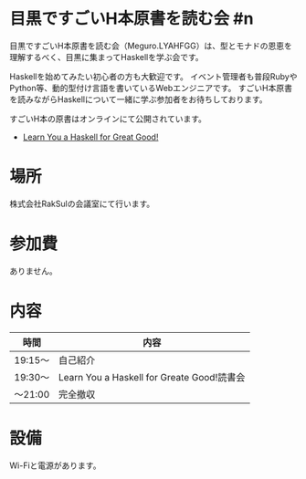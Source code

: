 # 目黒ですごいH本原書を読む会 #n

目黒ですごいH本原書を読む会（Meguro.LYAHFGG）は、型とモナドの恩恵を理解するべく、目黒に集まってHaskellを学ぶ会です。

Haskellを始めてみたい初心者の方も大歓迎です。
イベント管理者も普段RubyやPython等、動的型付け言語を書いているWebエンジニアです。
すごいH本原書を読みながらHaskellについて一緒に学ぶ参加者をお待ちしております。

すごいH本の原書はオンラインにて公開されています。
- [Learn You a Haskell for Great Good!](http://learnyouahaskell.com/chapters)

# 場所
株式会社RakSulの会議室にて行います。

# 参加費
ありません。

# 内容
| 時間 | 内容 |
| --- | ---- |
| 19:15〜 | 自己紹介 |
| 19:30〜 | Learn You a Haskell for Greate Good!読書会 |
| 〜21:00 | 完全撤収 |

# 設備
Wi-Fiと電源があります。
